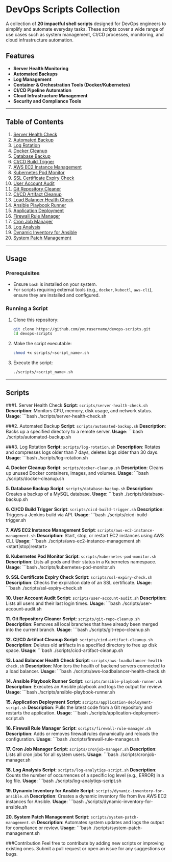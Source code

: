 # DevOps Scripts Collection

A collection of **20 impactful shell scripts** designed for DevOps engineers to simplify and automate everyday tasks. These scripts cover a wide range of use cases such as system management, CI/CD processes, monitoring, and cloud infrastructure automation.

## Features
- **Server Health Monitoring**
- **Automated Backups**
- **Log Management**
- **Container & Orchestration Tools (Docker/Kubernetes)**
- **CI/CD Pipeline Automation**
- **Cloud Infrastructure Management**
- **Security and Compliance Tools**

---

## Table of Contents

1. [Server Health Check](#1-server-health-check)
2. [Automated Backup](#2-automated-backup)
3. [Log Rotation](#3-log-rotation)
4. [Docker Cleanup](#4-docker-cleanup)
5. [Database Backup](#5-database-backup)
6. [CI/CD Build Trigger](#6-cicd-build-trigger)
7. [AWS EC2 Instance Management](#7-aws-ec2-instance-management)
8. [Kubernetes Pod Monitor](#8-kubernetes-pod-monitor)
9. [SSL Certificate Expiry Check](#9-ssl-certificate-expiry-check)
10. [User Account Audit](#10-user-account-audit)
11. [Git Repository Cleaner](#11-git-repository-cleaner)
12. [CI/CD Artifact Cleanup](#12-cicd-artifact-cleanup)
13. [Load Balancer Health Check](#13-load-balancer-health-check)
14. [Ansible Playbook Runner](#14-ansible-playbook-runner)
15. [Application Deployment](#15-application-deployment)
16. [Firewall Rule Manager](#16-firewall-rule-manager)
17. [Cron Job Manager](#17-cron-job-manager)
18. [Log Analysis](#18-log-analysis)
19. [Dynamic Inventory for Ansible](#19-dynamic-inventory-for-ansible)
20. [System Patch Management](#20-system-patch-management)

---

## Usage

### Prerequisites
- Ensure `bash` is installed on your system.
- For scripts requiring external tools (e.g., `docker`, `kubectl`, `aws-cli`), ensure they are installed and configured.

### Running a Script
1. Clone this repository:
   ```bash
   git clone https://github.com/yourusername/devops-scripts.git
   cd devops-scripts

2. Make the script executable:
   ```bash
   chmod +x scripts/<script_name>.sh

3. Execute the script:
   ```bash
   ./scripts/<script_name>.sh

---

## Scripts
###1. Server Health Check
      **Script**: `scripts/server-health-check.sh`  
      **Description**: Monitors CPU, memory, disk usage, and network status.  
      **Usage**:
      ```bash
     ./scripts/server-health-check.sh


###2. Automated Backup
      **Script**: `scripts/automated-backup.sh`
      **Description**: Backs up a specified directory to a remote server.
      **Usage**:
      ```bash
     ./scripts/automated-backup.sh


###3. Log Rotation
      **Script**: `scripts/log-rotation.sh`
      **Description**: Rotates and compresses logs older than 7 days, deletes logs older than 30 days.
      **Usage**:
      ```bash
      ./scripts/log-rotation.sh


**4. Docker Cleanup**
     **Script**: `scripts/docker-cleanup.sh`
     **Description**: Cleans up unused Docker containers, images, and volumes.
     **Usage**:
     ```bash
     ./scripts/docker-cleanup.sh


**5. Database Backup**
     **Script**: `scripts/database-backup.sh`
     **Description**: Creates a backup of a MySQL database.
     **Usage**:
     ```bash
     ./scripts/database-backup.sh


**6. CI/CD Build Trigger**
     **Script**: `scripts/cicd-build-trigger.sh`
     **Description**: Triggers a Jenkins build via API.
     **Usage**:
     ```bash
     ./scripts/cicd-build-trigger.sh


**7. AWS EC2 Instance Management**
     **Script**: `scripts/aws-ec2-instance-management.sh`
     **Description**: Start, stop, or restart EC2 instances using AWS CLI.
     **Usage**:
     ```bash
     ./scripts/aws-ec2-instance-management.sh <start|stop|restart>


**8. Kubernetes Pod Monitor**
     **Script**: `scripts/kubernetes-pod-monitor.sh`
     **Description**: Lists all pods and their status in a Kubernetes namespace.
     **Usage**:
     ```bash
     ./scripts/kubernetes-pod-monitor.sh


**9. SSL Certificate Expiry Check**
     **Script**: `scripts/ssl-expiry-check.sh`
     **Description**: Checks the expiration date of an SSL certificate.
     **Usage**:
     ```bash
     ./scripts/ssl-expiry-check.sh


**10. User Account Audit**
     **Script**: `scripts/user-account-audit.sh`
     **Description**: Lists all users and their last login times.
     **Usage**:
     ```bash
     ./scripts/user-account-audit.sh


**11. Git Repository Cleaner**
      **Script**: `scripts/git-repo-cleanup.sh`
      **Description**: Removes all local branches that have already been merged into the current branch.
      **Usage**:
      ```bash
      ./scripts/git-repo-cleanup.sh


**12. CI/CD Artifact Cleanup**
      **Script**: `scripts/cicd-artifact-cleanup.sh`
      **Description**: Deletes old artifacts in a specified directory to free up disk space.
      **Usage**:
      ```bash
      ./scripts/cicd-artifact-cleanup.sh


**13. Load Balancer Health Check**
      **Script**: `scripts/aws-loadbalancer-health-check.sh`
      **Description**: Monitors the health of backend servers connected to a load balancer.
      **Usage**:
      ```bash
      ./scripts/aws-loadbalancer-health-check.sh


**14. Ansible Playbook Runner**
      **Script**: `scripts/ansible-playbook-runner.sh`
      **Description**: Executes an Ansible playbook and logs the output for review.
      **Usage**:
      ```bash
      ./scripts/ansible-playbook-runner.sh


**15. Application Deployment**
      **Script**: `scripts/application-deployment-script.sh`
      **Description**: Pulls the latest code from a Git repository and restarts the application.
      **Usage**:
      ```bash
      ./scripts/application-deployment-script.sh


**16. Firewall Rule Manager**
      **Script**: `scripts/firewall-rule-manager.sh`
      **Description**: Adds or removes firewall rules dynamically and reloads the configuration.
      **Usage**:
      ```bash
      ./scripts/firewall-rule-manager.sh


**17. Cron Job Manager**
      **Script**: `scripts/cronjob-manager.sh`
      **Description**: Lists all cron jobs for all system users.
      **Usage**:
      ```bash
     ./scripts/cronjob-manager.sh


**18. Log Analysis**
      **Script**: `scripts/log-analytiqs-script.sh`
      **Description**: Counts the number of occurrences of a specific log level (e.g., ERROR) in a log file.
      **Usage**:
      ```bash
      ./scripts/log-analytiqs-script.sh


**19. Dynamic Inventory for Ansible**
      **Script**: `scripts/dynamic-inventory-for-ansible.sh`
      **Description**: Creates a dynamic inventory file from live AWS EC2 instances for Ansible.
      **Usage**:
      ```bash
      ./scripts/dynamic-inventory-for-ansible.sh


**20. System Patch Management**
      **Script**: `scripts/system-patch-management.sh`
      **Description**: Automates system updates and logs the output for compliance or review.
      **Usage**:
      ```bash
      ./scripts/system-patch-management.sh


###Contribution
Feel free to contribute by adding new scripts or improving existing ones. Submit a pull request or open an issue for any suggestions or bugs.
